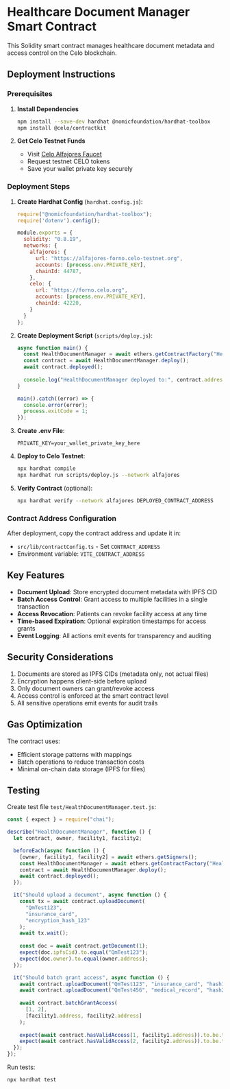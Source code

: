 # Healthcare Document Manager Smart Contract

This Solidity smart contract manages healthcare document metadata and access control on the Celo blockchain.

## Deployment Instructions

### Prerequisites

1. **Install Dependencies**
   ```bash
   npm install --save-dev hardhat @nomicfoundation/hardhat-toolbox
   npm install @celo/contractkit
   ```

2. **Get Celo Testnet Funds**
   - Visit [Celo Alfajores Faucet](https://faucet.celo.org/alfajores)
   - Request testnet CELO tokens
   - Save your wallet private key securely

### Deployment Steps

1. **Create Hardhat Config** (`hardhat.config.js`):
   ```javascript
   require("@nomicfoundation/hardhat-toolbox");
   require('dotenv').config();

   module.exports = {
     solidity: "0.8.19",
     networks: {
       alfajores: {
         url: "https://alfajores-forno.celo-testnet.org",
         accounts: [process.env.PRIVATE_KEY],
         chainId: 44787,
       },
       celo: {
         url: "https://forno.celo.org",
         accounts: [process.env.PRIVATE_KEY],
         chainId: 42220,
       }
     }
   };
   ```

2. **Create Deployment Script** (`scripts/deploy.js`):
   ```javascript
   async function main() {
     const HealthDocumentManager = await ethers.getContractFactory("HealthDocumentManager");
     const contract = await HealthDocumentManager.deploy();
     await contract.deployed();
     
     console.log("HealthDocumentManager deployed to:", contract.address);
   }

   main().catch((error) => {
     console.error(error);
     process.exitCode = 1;
   });
   ```

3. **Create .env File**:
   ```
   PRIVATE_KEY=your_wallet_private_key_here
   ```

4. **Deploy to Celo Testnet**:
   ```bash
   npx hardhat compile
   npx hardhat run scripts/deploy.js --network alfajores
   ```

5. **Verify Contract** (optional):
   ```bash
   npx hardhat verify --network alfajores DEPLOYED_CONTRACT_ADDRESS
   ```

### Contract Address Configuration

After deployment, copy the contract address and update it in:
- `src/lib/contractConfig.ts` - Set `CONTRACT_ADDRESS`
- Environment variable: `VITE_CONTRACT_ADDRESS`

## Key Features

- **Document Upload**: Store encrypted document metadata with IPFS CID
- **Batch Access Control**: Grant access to multiple facilities in a single transaction
- **Access Revocation**: Patients can revoke facility access at any time
- **Time-based Expiration**: Optional expiration timestamps for access grants
- **Event Logging**: All actions emit events for transparency and auditing

## Security Considerations

1. Documents are stored as IPFS CIDs (metadata only, not actual files)
2. Encryption happens client-side before upload
3. Only document owners can grant/revoke access
4. Access control is enforced at the smart contract level
5. All sensitive operations emit events for audit trails

## Gas Optimization

The contract uses:
- Efficient storage patterns with mappings
- Batch operations to reduce transaction costs
- Minimal on-chain data storage (IPFS for files)

## Testing

Create test file `test/HealthDocumentManager.test.js`:
```javascript
const { expect } = require("chai");

describe("HealthDocumentManager", function () {
  let contract, owner, facility1, facility2;

  beforeEach(async function () {
    [owner, facility1, facility2] = await ethers.getSigners();
    const HealthDocumentManager = await ethers.getContractFactory("HealthDocumentManager");
    contract = await HealthDocumentManager.deploy();
    await contract.deployed();
  });

  it("Should upload a document", async function () {
    const tx = await contract.uploadDocument(
      "QmTest123",
      "insurance_card",
      "encryption_hash_123"
    );
    await tx.wait();
    
    const doc = await contract.getDocument(1);
    expect(doc.ipfsCid).to.equal("QmTest123");
    expect(doc.owner).to.equal(owner.address);
  });

  it("Should batch grant access", async function () {
    await contract.uploadDocument("QmTest123", "insurance_card", "hash1");
    await contract.uploadDocument("QmTest456", "medical_record", "hash2");
    
    await contract.batchGrantAccess(
      [1, 2],
      [facility1.address, facility2.address]
    );
    
    expect(await contract.hasValidAccess(1, facility1.address)).to.be.true;
    expect(await contract.hasValidAccess(2, facility2.address)).to.be.true;
  });
});
```

Run tests:
```bash
npx hardhat test
```
